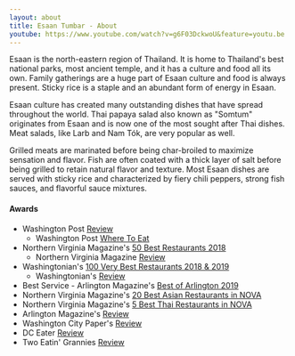 ```yaml
---
layout: about
title: Esaan Tumbar - About
youtube: https://www.youtube.com/watch?v=g6F03DckwoU&feature=youtu.be
---
```


Esaan is the north-eastern region of Thailand. It is home to Thailand's best national parks, most ancient temple, and it has a culture and food all its own. Family gatherings are a huge part of Esaan culture and food is always present. Sticky rice is a staple and an abundant form of energy in Esaan.

Esaan culture has created many outstanding dishes that have spread throughout the world. Thai papaya salad also known as "Somtum" originates from Esaan and is now one of the most sought after Thai dishes. Meat salads, like Larb and Nam Tók, are very popular as well.

Grilled meats are marinated before being char-broiled to maximize sensation and flavor. Fish are often coated with a thick layer of salt before being grilled to retain natural flavor and texture. Most Esaan dishes are served with sticky rice and characterized by fiery chili peppers, strong fish sauces, and flavorful sauce mixtures.

#### Awards
- Washington Post [Review](https://www.washingtonpost.com/amphtml/goingoutguide/restaurants/esaan-serves-a-delicious-lesson-in-northeastern-thai-cuisine/2017/09/26/3e91436a-9f1d-11e7-9083-fbfddf6804c2_story.html)
  - Washington Post [Where To Eat](https://www.washingtonpost.com/amphtml/news/going-out-guide/wp/2017/11/22/going-shopping-heres-where-to-eat-near-washingtons-retail-hubs/)
- Northern Virginia Magazine's [50 Best Restaurants 2018](https://northernvirginiamag.com/food/2018/08/31/50-best-restaurants-2018-no-9-esaan/)
  - Northern Virginia Magazine [Review](https://www.northernvirginiamag.com/food/reviews/2018/01/08/review-esaan-in-mclean/)
- Washingtonian's [100 Very Best Restaurants 2018 & 2019](https://www.washingtonian.com/2019/02/15/100-very-best-restaurants-62-esaan/)
  - Washingtonian's [Review](https://www.washingtonian.com/2018/03/02/restaurant-review-esaan-thai/)
- Best Service - Arlington Magazine's [Best of Arlington 2019](https://www.arlingtonmagazine.com/listings/best-of-arlington-2019/esaan-tumbar/)
- Northern Virginia Magazine's [20 Best Asian Restaurants in NOVA](https://northernvirginiamag.com/food/food-features/2020/01/06/the-20-best-asian-restaurants-in-northern-virginia/)
- Northern Virginia Magazine's [5 Best Thai Restaurants in NOVA](https://northernvirginiamag.com/food/reviews/2020/01/23/craving-thai-food-these-are-the-5-best-thai-restaurants-in-northern-virginia/)
- Arlington Magazine's [Review](https://www.arlingtonmagazine.com/restaurant-review-esaan-tumbar/)
- Washington City Paper's [Review](https://www.washingtoncitypaper.com/food/article/21025870/where-to-get-your-whole-fried-fish-fix-in-the-dc-area)
- DC Eater [Review](https://dc.eater.com/platform/amp/maps/best-thai-restaurants-dc)
- Two Eatin' Grannies [Review](https://twoeatingrannies.com/restaurant-reviews/2019/7/16/esaan-tumbar)